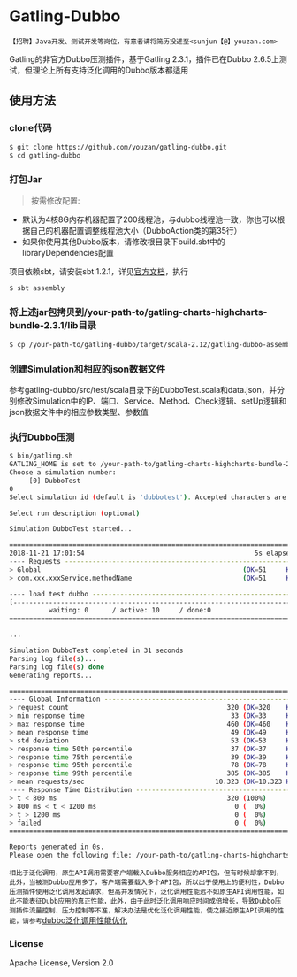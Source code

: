 # Gatling-Dubbo
`【招聘】Java开发、测试开发等岗位，有意者请将简历投递至<sunjun【@】youzan.com>`  

Gatling的非官方Dubbo压测插件，基于Gatling 2.3.1，插件已在Dubbo 2.6.5上测试，但理论上所有支持泛化调用的Dubbo版本都适用

## 使用方法

### clone代码
```bash
$ git clone https://github.com/youzan/gatling-dubbo.git
$ cd gatling-dubbo
```

### 打包Jar

> 按需修改配置:  
- 默认为4核8G内存机器配置了200线程池，与dubbo线程池一致，你也可以根据自己的机器配置调整线程池大小（DubboAction类的第35行）
- 如果你使用其他Dubbo版本，请修改根目录下build.sbt中的libraryDependencies配置

项目依赖sbt，请安装sbt 1.2.1，详见[官方文档](https://www.scala-sbt.org/1.x/docs/Setup.html)，执行
```bash
$ sbt assembly
```

### 将上述jar包拷贝到/your-path-to/gatling-charts-highcharts-bundle-2.3.1/lib目录
```bash
$ cp /your-path-to/gatling-dubbo/target/scala-2.12/gatling-dubbo-assembly-1.0.jar /your-path-to/gatling-charts-highcharts-bundle-2.3.1/lib
```


### 创建Simulation和相应的json数据文件
参考gatling-dubbo/src/test/scala目录下的DubboTest.scala和data.json，并分别修改Simulation中的IP、端口、Service、Method、Check逻辑、setUp逻辑和json数据文件中的相应参数类型、参数值


### 执行Dubbo压测
```bash
$ bin/gatling.sh
GATLING_HOME is set to /your-path-to/gatling-charts-highcharts-bundle-2.3.1
Choose a simulation number:
     [0] DubboTest
0
Select simulation id (default is 'dubbotest'). Accepted characters are a-z, A-Z, 0-9, - and _

Select run description (optional)

Simulation DubboTest started...

================================================================================
2018-11-21 17:01:54                                           5s elapsed
---- Requests ------------------------------------------------------------------
> Global                                                   (OK=51     KO=0     )
> com.xxx.xxxService.methodName                            (OK=51     KO=0     )

---- load test dubbo -----------------------------------------------------------
[--------------------------------------------------------------------------]  0%
          waiting: 0      / active: 10     / done:0
================================================================================

...

Simulation DubboTest completed in 31 seconds
Parsing log file(s)...
Parsing log file(s) done
Generating reports...

================================================================================
---- Global Information --------------------------------------------------------
> request count                                        320 (OK=320    KO=0     )
> min response time                                     33 (OK=33     KO=-     )
> max response time                                    460 (OK=460    KO=-     )
> mean response time                                    49 (OK=49     KO=-     )
> std deviation                                         53 (OK=53     KO=-     )
> response time 50th percentile                         37 (OK=37     KO=-     )
> response time 75th percentile                         39 (OK=39     KO=-     )
> response time 95th percentile                         78 (OK=78     KO=-     )
> response time 99th percentile                        385 (OK=385    KO=-     )
> mean requests/sec                                 10.323 (OK=10.323 KO=-     )
---- Response Time Distribution ------------------------------------------------
> t < 800 ms                                           320 (100%)
> 800 ms < t < 1200 ms                                   0 (  0%)
> t > 1200 ms                                            0 (  0%)
> failed                                                 0 (  0%)
================================================================================

Reports generated in 0s.
Please open the following file: /your-path-to/gatling-charts-highcharts-bundle-2.3.1/results/dubbotest-1542790909872/index.html
```

`相比于泛化调用，原生API调用需要客户端载入Dubbo服务相应的API包，但有时候却拿不到，此外，当被测Dubbo应用多了，客户端需要载入多个API包，所以出于使用上的便利性，Dubbo压测插件使用泛化调用发起请求，但高并发情况下，泛化调用性能远不如原生API调用性能，如此不能表征Dubb应用的真正性能，此外，由于此时泛化调用响应时间成倍增长，导致Dubbo压测插件流量控制、压力控制等不准，解决办法是优化泛化调用性能，使之接近原生API调用的性能，请参考`[dubbo泛化调用性能优化](https://sq.163yun.com/blog/article/185512233177817088)

### License
Apache License, Version 2.0
